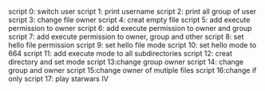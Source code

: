 script 0: switch user
script 1: print username
script 2: print all group of user
script 3: change file owner
script 4: creat empty file
script 5: add execute permission to owner
script 6: add execute permission to owner and group
script 7: add execute permission to owner, group and other
script 8: set hello file permission
script 9: set hello file mode
script 10: set hello mode to 664
script 11: add execute mode to all subdirectories
script 12: creat directory and set mode
script 13:change group owner
script 14: change group and owner
script 15:change owner of mutiple files
script 16:change if only
script 17: play starwars IV
